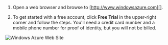 1. Open a web browser and browse to [http://www.windowsazure.com][].

2. To get started with a free account, click **Free Trial** in the upper-right corner and follow the steps. You'll need a credit card number and a mobile phone number for proof of identity, but you will not be billed.

 ![Windows Azure Web Site][0]

[http://www.windowsazure.com]: http://www.windowsazure.com
[0]: ../media/freetrialonwindowsazurehomepage.png
 